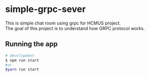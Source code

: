# simple-grpc-sever

This is simple chat room using grpc for HCMUS project. <br>
The goal of this project is to understand how GRPC protocol works.

## Running the app

```bash
# development
$ npm run start
#or
$yarn run start
